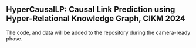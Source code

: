 ## HyperCausalLP: Causal Link Prediction using Hyper-Relational Knowledge Graph, CIKM 2024

The code, and data will be added to the repository during the camera-ready phase. 
